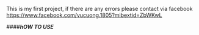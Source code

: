 This is my first project, if there are any errors please contact via facebook https://www.facebook.com/vucuong.1805?mibextid=ZbWKwL

####***hOW TO USE***
